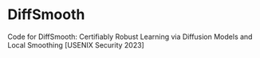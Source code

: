 # DiffSmooth
Code for DiffSmooth: Certifiably Robust Learning via Diffusion Models and Local Smoothing [USENIX Security 2023]
